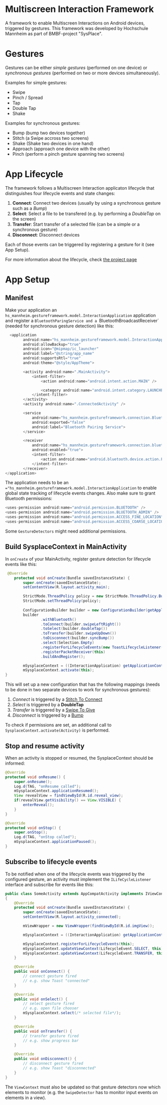 # Multiscreen Interaction Framework

A framework to enable Multiscreen Interactions on Android devices, triggered by gestures. This framework was developed by Hochschule Mannheim as part of BMBF-project "SysPlace".

# Gestures

Gestures can be either *simple gestures* (performed on one device) or *synchronous gestures* (performed on two or more devices simultaneously).

Examples for simple gestures:
- Swipe
- Pinch / Spread
- Tap
- Double Tap
- Shake

Examples for synchronous gestures:
- Bump (bump two devices together)
- Stitch (a Swipe accross two screens)
- Shake (Shake two devices in one hand)
- Approach (approach one device with the other)
- Pinch (perform a pinch gesture spanning two screens)

# App Lifecycle

The framework follows a Multiscreen Interaction applicaton lifecycle that distinguishes four lifecycle events and state changes:

1. **Connect**: Connect two devices (usually by using a synchronous gesture such as a *Bump*)
2. **Select**: Select a file to be transfered (e.g. by performing a *DoubleTap* on the screen)
3. **Transfer**: Start transfer of a selected file (can be a simple or a synchronous gesture)
4. **Disconnect**: Disconnect devices

Each of those events can be triggered by registering a gesture for it (see App Setup).

For more information about the lifecycle, check [the project page](http://multiscreen-patterns.uxid.de/entwickler/)

# App Setup
## Manifest
Make your application an `hs_mannheim.gestureframework.model.InteractionApplication` application and register a `BluetoothParingService and a `BluetoothBroadcastReceiver` (needed for synchronous gesture detection) like this:

```Java
  <application
        android:name="hs_mannheim.gestureframework.model.InteractionApplication"
        android:allowBackup="true"
        android:icon="@mipmap/ic_launcher"
        android:label="@string/app_name"
        android:supportsRtl="true"
        android:theme="@style/AppTheme">

        <activity android:name=".MainActivity">
            <intent-filter>
                <action android:name="android.intent.action.MAIN" />

                <category android:name="android.intent.category.LAUNCHER" />
            </intent-filter>
        </activity>
        <activity android:name=".ConnectedActivity" />

        <service
            android:name="hs_mannheim.gestureframework.connection.BluetoothPairingService"
            android:exported="false"
            android:label="Bluetooth Pairing Service">
        </service>

        <receiver
            android:name="hs_mannheim.gestureframework.connection.bluetooth.BluetoothBroadcastReceiver"
            android:enabled="true">
            <intent-filter>
                <action android:name="android.bluetooth.device.action.FOUND" />
            </intent-filter>
        </receiver>
</application>
```

The application needs to be an `="hs_mannheim.gestureframework.model.InteractionApplication` to enable global state tracking of lifecycle events changes. Also make sure to grant Bluetooth permissions:

```Java
<uses-permission android:name="android.permission.BLUETOOTH" />
<uses-permission android:name="android.permission.BLUETOOTH_ADMIN" />
<uses-permission android:name="android.permission.ACCESS_FINE_LOCATION" />
<uses-permission android:name="android.permission.ACCESS_COARSE_LOCATION" />
```

Some `GestureDetectors` might need additional permissions.

## Build SysplaceContext in MainActivity
In `onCreate` of your MainActivity, register gesture detection for lifecycle events like this: 

```Java
 @Override
    protected void onCreate(Bundle savedInstanceState) {
        super.onCreate(savedInstanceState);
        setContentView(R.layout.activity_main);

        StrictMode.ThreadPolicy policy = new StrictMode.ThreadPolicy.Builder().permitAll().build();
        StrictMode.setThreadPolicy(policy);
		
        ConfigurationBuilder builder = new ConfigurationBuilder(getApplicationContext(), this);
        builder
                .withBluetooth()
                .toConnect(builder.swipeLeftRight())
                .toSelect(builder.doubleTap())
                .toTransfer(builder.swipeUpDown())
                .toDisconnect(builder.syncBump())
                .select(Selection.Empty)
                .registerForLifecycleEvents(new ToastLifecycleListener(this))
                .registerPacketReceiver(this)
                .buildAndRegister();

        mSysplaceContext = ((InteractionApplication) getApplicationContext()).getSysplaceContext();
        mSysplaceContext.activate(this);
}
```

This will set up a new configuration that has the following mappings (needs to be done in two separate devices to work for synchronous gestures):

1. *Connect* is triggered by a [Stitch To Connect](http://multiscreen-patterns.uxid.de/patterns/stitch_to_connect.html)
2. *Select* is triggered by a **DoubleTap**
3. *Transfer* is triggered by a [Swipe To Give](http://multiscreen-patterns.uxid.de/patterns/swipe_to_give.html)
4. *Disconnect* is triggered by a [Bump](http://multiscreen-patterns.uxid.de/patterns/swipe_to_connect.html)

To check if permissions are set, an additional call to `SysplaceContext.activate(Activity)` is performed.

## Stop and resume activity
When an activity is stopped or resumed, the SysplaceContext should be informed:
```Java
@Override
protected void onResume() {
	super.onResume();
	Log.d(TAG, "onResume called");
	mSysplaceContext.applicationResumed();
	View revealView = findViewById(R.id.reveal_view);
	if(revealView.getVisibility() == View.VISIBLE) {
		enterReveal();
	}
}

@Override
protected void onStop() {
	super.onStop();
	Log.d(TAG, "onStop called");
	mSysplaceContext.applicationPaused();
}
```

## Subscribe to lifecycle events
To be notified when one of the lifecycle events was triggered by the configured gesture, an activity must implement the `ILifeCycleListener` interface and subscribe for events like this:
```Java
public class SomeActivity extends AppCompatActivity implements IViewContext, ILifecycleListener 
{
	@Override
	protected void onCreate(Bundle savedInstanceState) {
		super.onCreate(savedInstanceState);
		setContentView(R.layout.activity_connected);

		mViewWrapper = new ViewWrapper(findViewById(R.id.imgView));

		mSysplaceContext = ((InteractionApplication) getApplicationContext()).getSysplaceContext();

		mSysplaceContext.registerForLifecycleEvents(this);
		mSysplaceContext.updateViewContext(LifecycleEvent.SELECT, this);
		mSysplaceContext.updateViewContext(LifecycleEvent.TRANSFER, this);
	}

	@Override
	public void onConnect() {
		// connect gesture fired
		// e.g. show Toast "connected"
	}

	@Override
	public void onSelect() {
		// select gesture fired
		// e.g. open file chooser
		mSysplaceContext.select(/* selected file*/);
	}

	@Override
	public void onTransfer() {
		// transfer gesture fired
		// e.g. show progress bar
	}

	@Override
	public void onDisconnect() {
		// disconnect gesture fired
		// e.g. show Toast "disconnected"
	}
}
```

The `ViewContext` must also be updated so that gesture detectors now which elements to monitor (e.g. the `SwipeDetector` has to monitor input events on elements in a view).
